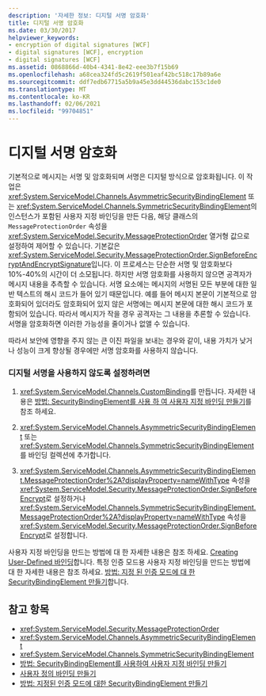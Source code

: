 ```yaml
---
description: '자세한 정보: 디지털 서명 암호화'
title: 디지털 서명 암호화
ms.date: 03/30/2017
helpviewer_keywords:
- encryption of digital signatures [WCF]
- digital signatures [WCF], encryption
- digital signatures [WCF]
ms.assetid: 0868866d-40b4-4341-8e42-eee3b7f15b69
ms.openlocfilehash: a68cea324fd5c2619f501eaf42bc518c17b89a6e
ms.sourcegitcommit: ddf7edb67715a5b9a45e3dd44536dabc153c1de0
ms.translationtype: MT
ms.contentlocale: ko-KR
ms.lasthandoff: 02/06/2021
ms.locfileid: "99704851"
---
```

# <a name="encryption-of-digital-signatures"></a>디지털 서명 암호화

기본적으로 메시지는 서명 및 암호화되며 서명은 디지털 방식으로 암호화됩니다. 이 작업은 <xref:System.ServiceModel.Channels.AsymmetricSecurityBindingElement> 또는 <xref:System.ServiceModel.Channels.SymmetricSecurityBindingElement>의 인스턴스가 포함된 사용자 지정 바인딩을 만든 다음, 해당 클래스의 `MessageProtectionOrder` 속성을 <xref:System.ServiceModel.Security.MessageProtectionOrder> 열거형 값으로 설정하여 제어할 수 있습니다. 기본값은 <xref:System.ServiceModel.Security.MessageProtectionOrder.SignBeforeEncryptAndEncryptSignature>입니다. 이 프로세스는 단순한 서명 및 암호화보다 10%-40%의 시간이 더 소모됩니다. 하지만 서명 암호화를 사용하지 않으면 공격자가 메시지 내용을 추측할 수 있습니다. 서명 요소에는 메시지의 서명된 모든 부분에 대한 일반 텍스트의 해시 코드가 들어 있기 때문입니다. 예를 들어 메시지 본문이 기본적으로 암호화되어 있더라도 암호화되어 있지 않은 서명에는 메시지 본문에 대한 해시 코드가 포함되어 있습니다. 따라서 메시지가 작을 경우 공격자는 그 내용을 추론할 수 있습니다. 서명을 암호화하면 이러한 가능성을 줄이거나 없앨 수 있습니다.  
  
 따라서 보안에 영향을 주지 않는 큰 이진 파일을 보내는 경우와 같이, 내용 가치가 낮거나 성능이 크게 향상될 경우에만 서명 암호화를 사용하지 않습니다.  
  
### <a name="to-disable-digital-signing"></a>디지털 서명을 사용하지 않도록 설정하려면  
  
1. <xref:System.ServiceModel.Channels.CustomBinding>를 만듭니다. 자세한 내용은 [방법: SecurityBindingElement를 사용 하 여 사용자 지정 바인딩 만들기](how-to-create-a-custom-binding-using-the-securitybindingelement.md)를 참조 하세요.  
  
2. <xref:System.ServiceModel.Channels.AsymmetricSecurityBindingElement> 또는 <xref:System.ServiceModel.Channels.SymmetricSecurityBindingElement>를 바인딩 컬렉션에 추가합니다.  
  
3. <xref:System.ServiceModel.Channels.AsymmetricSecurityBindingElement.MessageProtectionOrder%2A?displayProperty=nameWithType> 속성을 <xref:System.ServiceModel.Security.MessageProtectionOrder.SignBeforeEncrypt>로 설정하거나 <xref:System.ServiceModel.Channels.SymmetricSecurityBindingElement.MessageProtectionOrder%2A?displayProperty=nameWithType> 속성을 <xref:System.ServiceModel.Security.MessageProtectionOrder.SignBeforeEncrypt>로 설정합니다.  
  
 사용자 지정 바인딩을 만드는 방법에 대 한 자세한 내용은 참조 하세요. [Creating User-Defined 바인딩](../extending/creating-user-defined-bindings.md)합니다. 특정 인증 모드용 사용자 지정 바인딩을 만드는 방법에 대 한 자세한 내용은 참조 하세요. [방법: 지정 된 인증 모드에 대 한 SecurityBindingElement 만들기](how-to-create-a-securitybindingelement-for-a-specified-authentication-mode.md)합니다.  
  
## <a name="see-also"></a>참고 항목

- <xref:System.ServiceModel.Security.MessageProtectionOrder>
- <xref:System.ServiceModel.Channels.AsymmetricSecurityBindingElement>
- <xref:System.ServiceModel.Channels.SymmetricSecurityBindingElement>
- [방법: SecurityBindingElement를 사용하여 사용자 지정 바인딩 만들기](how-to-create-a-custom-binding-using-the-securitybindingelement.md)
- [사용자 정의 바인딩 만들기](../extending/creating-user-defined-bindings.md)
- [방법: 지정된 인증 모드에 대한 SecurityBindingElement 만들기](how-to-create-a-securitybindingelement-for-a-specified-authentication-mode.md)
